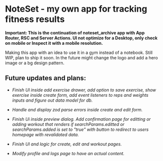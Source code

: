 # NoteSet - my own app for tracking fitness results

**Important: This is the continuation of noteset_archive app with App Router, RSC and Server Actions. UI not optimize for a Desktop, only check on mobile or Inspect it with a mobile resolution.**

Making this app with an idea to use it in a gym instead of a notebook. Still WIP, plan to ship it soon. In the future might change the logo and add a hero image or a bg design pattern.

## Future updates and plans:

- _Finish UI inside add exercise drawer, add option to save exercise, show exercise inside create form, add event listeners to reps and weights inputs and figure out data model for db._

- _Handle and display zod parse errors inside create and edit form._

- _Finish Ui inside preview dialog. Add confirmation page for editting or adding workout that renders if searchParams.editted or searchParams.added is set to "true" with button to redirect to users homepage with revalidated data._

- _Finish UI and logic for create, edit and workout pages._

- _Modify profile and logs page to have an actual content._
